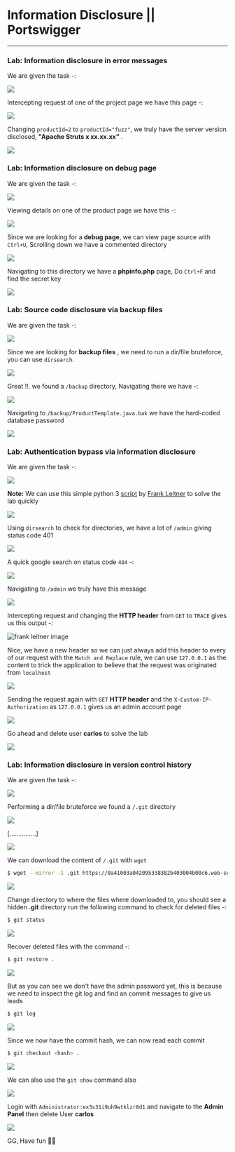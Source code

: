 # Information Disclosure || Portswigger

***


### **Lab: Information disclosure in error messages**

We are given the task -:

![](https://i.imgur.com/TtSxRDs.png)


Intercepting request of one of the project page we have this page -:


![](https://i.imgur.com/n3XShi3.png)


Changing `productId=2` to `productId="fuzz"`, we truly have the server version disclosed, **"Apache Struts x xx.xx.xx"** .


![](https://i.imgur.com/T6n40xb.png)



### **Lab: Information disclosure on debug page**


We are given the task -:


![](https://i.imgur.com/WtwwNv2.png)


Viewing details on one of the product page we have this -:

![](https://i.imgur.com/2o5BHZ5.png)


Since we are looking for a **debug page**, we can view page source with `Ctrl+U`, Scrolling down we have a commented directory

![](https://i.imgur.com/wWpwvrK.png)


Navigating to this directory we have a **phpinfo.php** page, Do `Ctrl+F` and find the secret key


![](https://i.imgur.com/f83gtTA.png)



### **Lab: Source code disclosure via backup files**


We are given the task -:


![](https://i.imgur.com/lKhICiX.png)



Since we are looking for **backup files** , we need to run a dir/file bruteforce, you can use `dirsearch`.


![](https://i.imgur.com/UtsCpFL.png)



Great !!. we found a `/backup` directory, Navigating there we have -:


![](https://i.imgur.com/BwaDd1T.png)


Navigating to `/backup/ProductTemplate.java.bak` we have the hard-coded database password

![](https://i.imgur.com/q39RnUg.png)


### **Lab: Authentication bypass via information disclosure**


We are given the task -:


![](https://i.imgur.com/XaR9GVT.png)


**Note:** We can use this simple python 3 [script](https://github.com/frank-leitner/portswigger-websecurity-academy/blob/main/06_information_disclosure/Authentication_bypass_via_information_disclosure/script.py) by [Frank Leitner](https://github.com/frank-leitner) to solve the lab quickly


![](https://i.imgur.com/gxxaXwa.png)



Using `dirsearch` to check for directories, we have a lot of `/admin` giving status code 401


![](https://i.imgur.com/esgnMXL.png)


A quick google search on status code `404` -:


![](https://i.imgur.com/AnQIufX.png)



Navigating to `/admin` we truly have this message


![](https://static.wixstatic.com/media/5840e3_89b72515915b40438a6b7d2419b93e56~mv2.png/v1/fill/w_740,h_277,al_c,q_85,usm_0.66_1.00_0.01,enc_auto/5840e3_89b72515915b40438a6b7d2419b93e56~mv2.png)



Intercepting request and changing the **HTTP header** from `GET` to `TRACE` gives us this output -:


![frank leitner image](https://github.com/frank-leitner/portswigger-websecurity-academy/blob/main/06_information_disclosure/Authentication_bypass_via_information_disclosure/img/TRACE.png?raw=true)


Nice, we have a new header so we can just always add this header to every of our request with the `Match and Replace` rule, we can use `127.0.0.1` as the content to trick the application to believe that the request was originated from `localhost`


![](https://i.imgur.com/TrsdTnA.png)



Sending the request again with `GET` **HTTP header** and the `X-Custom-IP-Authorization` as `127.0.0.1` gives us an admin account page


![](https://i.imgur.com/NZLWfjJ.png)


Go ahead and delete user **carlos** to solve the lab


![](https://i.imgur.com/GXskPga.png)



### **Lab: Information disclosure in version control history**


We are given the task -:


![](https://i.imgur.com/Ua3WufJ.png)


Performing a dir/file bruteforce we found a `/.git` directory


![](https://i.imgur.com/eELKPrJ.png)


[...............]

![](https://i.imgur.com/LVImdzf.png)


We can download the content of `/.git` with `wget` 


```bash
$ wget --mirror -I .git https://0a41003a042095338382b403004b00c6.web-security-academy.net/.git/
```


![](https://i.imgur.com/Rimo1WV.png)

Change directory to where the files where downloaded to, you should see a hidden **.git** directory run the following command to check for deleted files -:


```bash
$ git status
```


![](https://i.imgur.com/0qS64zk.png)

Recover deleted files with the command -:


```bash
$ git restore .
```


![](https://i.imgur.com/gLtYnaD.png)


But as you can see we don't have the admin password yet, this is because we need to inspect the git log and find an  commit messages to give us leads

```bash
$ git log
```

![](https://i.imgur.com/YaSOw4F.png)


Since we now have the commit hash, we can now read each commit


```bash
$ git checkout <hash> .
```



![](https://i.imgur.com/meNfW0p.png)


We can also use the `git show` command also


![](https://i.imgur.com/0I8x4sZ.png)


Login with `Administrator:ex3s31i9uh9wtklzr8d1` and navigate to the **Admin Panel** then delete User **carlos**


![](https://i.imgur.com/9A9RE4C.png)


GG, Have fun 🤟🥳



